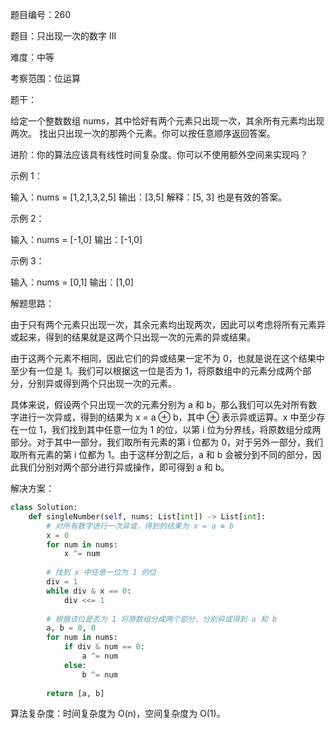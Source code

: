 题目编号：260

题目：只出现一次的数字 III

难度：中等

考察范围：位运算

题干：

给定一个整数数组 nums，其中恰好有两个元素只出现一次，其余所有元素均出现两次。 找出只出现一次的那两个元素。你可以按任意顺序返回答案。

进阶：你的算法应该具有线性时间复杂度。你可以不使用额外空间来实现吗？

示例 1：

输入：nums = [1,2,1,3,2,5]
输出：[3,5]
解释：[5, 3] 也是有效的答案。

示例 2：

输入：nums = [-1,0]
输出：[-1,0]

示例 3：

输入：nums = [0,1]
输出：[1,0]

解题思路：

由于只有两个元素只出现一次，其余元素均出现两次，因此可以考虑将所有元素异或起来，得到的结果就是这两个只出现一次的元素的异或结果。

由于这两个元素不相同，因此它们的异或结果一定不为 0，也就是说在这个结果中至少有一位是 1。我们可以根据这一位是否为 1，将原数组中的元素分成两个部分，分别异或得到两个只出现一次的元素。

具体来说，假设两个只出现一次的元素分别为 a 和 b，那么我们可以先对所有数字进行一次异或，得到的结果为 x = a ⊕ b，其中 ⊕ 表示异或运算。x 中至少存在一位 1，我们找到其中任意一位为 1 的位，以第 i 位为分界线，将原数组分成两部分。对于其中一部分，我们取所有元素的第 i 位都为 0，对于另外一部分，我们取所有元素的第 i 位都为 1。由于这样分割之后，a 和 b 会被分到不同的部分，因此我们分别对两个部分进行异或操作，即可得到 a 和 b。

解决方案：

```python
class Solution:
    def singleNumber(self, nums: List[int]) -> List[int]:
        # 对所有数字进行一次异或，得到的结果为 x = a ⊕ b
        x = 0
        for num in nums:
            x ^= num
        
        # 找到 x 中任意一位为 1 的位
        div = 1
        while div & x == 0:
            div <<= 1
        
        # 根据该位是否为 1 将原数组分成两个部分，分别异或得到 a 和 b
        a, b = 0, 0
        for num in nums:
            if div & num == 0:
                a ^= num
            else:
                b ^= num
        
        return [a, b]
```

算法复杂度：时间复杂度为 O(n)，空间复杂度为 O(1)。